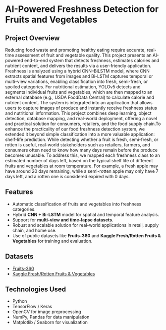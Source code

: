 # AI-Powered Freshness Detection for Fruits and Vegetables

## Project Overview
Reducing food waste and promoting healthy eating require accurate, real-time assessment of fruit and vegetable quality. This project presents an AI-powered end-to-end system that detects freshness, estimates calories and nutrient content, and delivers the results via a user-friendly application. Freshness is analyzed using a hybrid CNN–BiLSTM model, where CNN extracts spatial features from images and Bi-LSTM captures temporal or multi-view variations, enabling classification into fresh, semi-fresh, or spoiled categories. For nutritional estimation, YOLOv5 detects and segments individual fruits and vegetables, which are then mapped to an external database (e.g., USDA FoodData Central) to calculate calorie and nutrient content. The system is integrated into an application that allows users to capture images of produce and instantly receive freshness status and nutritional information. This project combines deep learning, object detection, database mapping, and real-world deployment, offering a novel and practical solution for consumers, retailers, and the food supply chain.To enhance the practicality of our food freshness detection system, we extended it beyond simple classification into a more valuable application: shelf-life prediction. While detecting whether a fruit is fresh, semi-fresh, or rotten is useful, real-world stakeholders such as retailers, farmers, and consumers often need to know how many days remain before the produce becomes unusable. To address this, we mapped each freshness class to an estimated number of days left, based on the typical shelf life of different fruits and vegetables at room temperature. For example, a fresh apple may have around 20 days remaining, while a semi-rotten apple may only have 7 days left, and a rotten one is considered expired with 0 days.


## Features
- Automatic classification of fruits and vegetables into freshness categories.
- Hybrid **CNN + Bi-LSTM** model for spatial and temporal feature analysis.
- Support for **multi-view and time-lapse datasets**.
- Robust and scalable solution for real-world applications in retail, supply chain, and home use.
- Use of public datasets like **Fruits-360** and **Kaggle Fresh/Rotten Fruits & Vegetables** for training and evaluation.

## Datasets
- [Fruits-360](https://www.kaggle.com/moltean/fruits)
- [Kaggle Fresh/Rotten Fruits & Vegetables](https://www.kaggle.com/sriramr/fruits-fresh-and-rotten-for-classification)

## Technologies Used
- Python
- TensorFlow / Keras
- OpenCV for image preprocessing
- NumPy, Pandas for data manipulation
- Matplotlib / Seaborn for visualization


